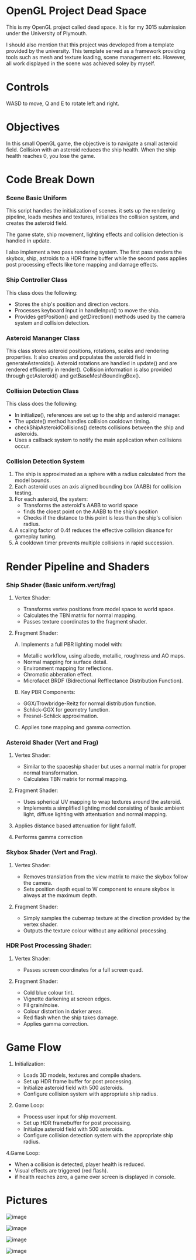 # OpenGL Project Dead Space
This is my OpenGL project called dead space. It is for my 3015 submission under the University of Plymouth.

I should also mention that this project was developed from a template provided by the university. This template served as a framework providing tools such as mesh and texture loading, scene management etc. However, all work displayed in the scene was achieved soley by myself.

# Controls

WASD to move, Q and E to rotate left and right.

# Objectives

In this small OpenGL game, the objective is to navigate a small asteroid field. Collision with an asteroid reduces the ship health. When the ship health reaches 0, you lose the game.

# Code Break Down

### Scene Basic Uniform

This script handles the initialization of scenes. it sets up the rendering pipeline, loads meshes and textures, initializes the collision system, and creates the asteroid field.

The game state, ship movement, lighting effects and collision detection is handled in update.

I also implement a two pass rendering system. The first pass renders the skybox, ship, astroids to a HDR frame buffer while the second pass applies post processing effects like tone mapping and damage effects.

### Ship Controller Class

This class does the following:

- Stores the ship's position and direction vectors.
- Processes keyboard input in handleInput() to move the ship.
- Provides getPosition() and getDirection() methods used by the camera system and collision detection.


### Asteroid Mananger Class

This class stores asteroid positions, rotations, scales and rendering properties. It also creates and populates the asteroid field in generateAsteroids(). Asteroid rotations are handled in update() and are rendered efficiently in render(). Collision information is also provided through getAsteroid() and getBaseMeshBoundingBox().

### Collision Detection Class

This class does the following:

- In initialize(), references are set up to the ship and asteroid manager.
- The update() method handles collision cooldown timing.
- checkShipAsteroidCollisions() detects collisions between the ship and asteroids.
- Uses a callback system to notify the main application when collisions occur.

### Collision Detection System

1. The ship is approximated as a sphere with a radius calculated from the model bounds.
2. Each asteroid uses an axis aligned bounding box (AABB) for collision testing.
3. For each asteroid, the system:
   - Transforms the asteroid's AABB to world space
   - finds the cloest point on the AABB to the ship's position
   - Checks if the distance to this point is less than the ship's collision radius.
4. A scaling factor of 0.4f reduces the effective collision disance for gameplay tuning.
5. A cooldown timer prevents multiple collisions in rapid succession.

# Render Pipeline and Shaders

### Ship Shader (Basic uniform.vert/frag)

1. Vertex Shader:
   - Transforms vertex positions from model space to world space.
   - Calculates the TBN matrix for normal mapping.
   - Passes texture coordinates to the fragment shader.

2. Fragment Shader:
   
   A. Implements a full PBR lighting model with:
      - Metallic workflow, using albedo, metallic, roughness and AO maps.
      - Normal mapping for surface detail.
      - Environment mapping for reflections.
      - Chromatic abberation effect.
      - Microfacet BRDF (Bidrectional Refflectance Distribution Function).
        
   B. Key PBR Components:
      - GGX/Trowbridge-Reitz for normal distribution function.
      - Schlick-GGX for geometry function.
      - Fresnel-Schlick approximation.

   C. Applies tone mapping and gamma correction.

### Asteroid Shader (Vert and Frag)

1. Vertex Shader:
   - Similar to the spaceship shader but uses a normal matrix for proper normal transformation.
   - Calculates TBN matrix for normal mapping.

2. Fragment Shader:
   - Uses spherical UV mapping to wrap textures around the asteroid.
   - Implements a simplified lighting model consisting of basic ambient light, diffuse lighting with attentuation and normal mapping.

3. Applies distance based attenuation for light falloff.
4. Performs gamma correction

### Skybox Shader (Vert and Frag).

1. Vertex Shader:
   - Removes translation from the view matrix to make the skybox follow the camera.
   - Sets position depth equal to W component to ensure skybox is always at the maximum depth.

2. Fragment Shader:
   - Simply samples the cubemap texture at the direction provided by the vertex shader.
   - Outputs the texture colour without any aditional processing.

### HDR Post Processing Shader:

1. Vertex Shader:
   - Passes screen coordinates for a full screen quad.

2. Fragment Shader:
   - Cold blue colour tint.
   - Vignette darkening at screen edges.
   - Fil grain/noise.
   - Colour distortion in darker areas.
   - Red flash when the ship takes damage.
   - Applies gamma correction.

# Game Flow

1. Initialization:
   - Loads 3D models, textures and compile shaders.
   - Set up HDR frame buffer for post processing.
   - Initialize asteroid field with 500 asteroids.
   - Configure collision system with appropriate ship radius.
     
2. Game Loop:
   - Process user input for ship movement.
   - Set up HDR framebuffer for post processing.
   - Initialize asteroid field with 500 asteroids.
   - Configure collision detection system with the appropriate ship radius.

4.Game Loop:
- When a collision is detected, player health is reduced.
- Visual effects are triggered (red flash).
- if health reaches zero, a game over screen is displayed in console.

# Pictures

![image](https://github.com/user-attachments/assets/4fcc02db-b40e-475a-ad13-ad9424ab1e80)

![image](https://github.com/user-attachments/assets/8cd5d07d-be39-4393-9348-cf6bc81d6a68)

![image](https://github.com/user-attachments/assets/bb811868-dde7-4283-9476-6c87e27e0794)

![image](https://github.com/user-attachments/assets/c7660a0f-eb34-4e10-886f-814113e92aa0)



